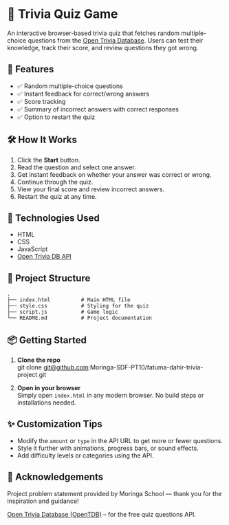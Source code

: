

# 🧠 Trivia Quiz Game

An interactive browser-based trivia quiz that fetches random multiple-choice questions from the [Open Trivia Database](https://opentdb.com/). Users can test their knowledge, track their score, and review questions they got wrong.


## 🚀 Features

- ✅ Random multiple-choice questions
- ✅ Instant feedback for correct/wrong answers
- ✅ Score tracking
- ✅ Summary of incorrect answers with correct responses
- ✅ Option to restart the quiz


## 🛠️ How It Works

1. Click the **Start** button.
2. Read the question and select one answer.
3. Get instant feedback on whether your answer was correct or wrong.
4. Continue through the quiz.
5. View your final score and review incorrect answers.
6. Restart the quiz at any time.

## 🧩 Technologies Used

- HTML
- CSS
- JavaScript 
- [Open Trivia DB API](https://opentdb.com/api_config.php)

## 📂 Project Structure

```
.
├── index.html          # Main HTML file
├── style.css           # Styling for the quiz
├── script.js           # Game logic
└── README.md           # Project documentation
```

## 📦 Getting Started

1. **Clone the repo**  
   git clone git@github.com:Moringa-SDF-PT10/fatuma-dahir-trivia-project.git

   

2. **Open in your browser**  
   Simply open `index.html` in any modern browser. No build steps or installations needed.



## ✨ Customization Tips

- Modify the `amount` or `type` in the API URL to get more or fewer questions.
- Style it further with animations, progress bars, or sound effects.
- Add difficulty levels or categories using the API.

## 🙌 Acknowledgements
 Project problem statement provided by Moringa School — thank you for the inspiration and guidance!
 
 [Open Trivia Database (OpenTDB)](https://opentdb.com/) – for the free quiz questions API.




